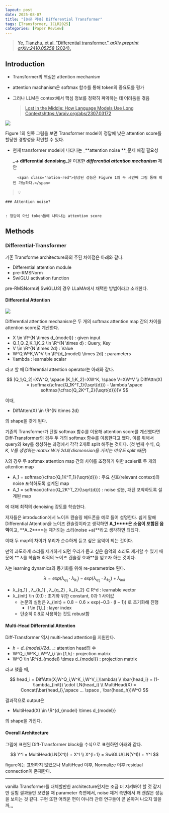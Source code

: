 ```yaml
---
layout: post
date: 2025-08-07
title: "[논문 리뷰] Differential Transformer"
tags: [Transformer, ICLR2025]
categories: [Paper Review]
---
```


> [Ye, Tianzhu, et al. "Differential transformer." ](https://arxiv.org/abs/2410.05258)[_arXiv preprint arXiv:2410.05258_](https://arxiv.org/abs/2410.05258)[ (2024).](https://arxiv.org/abs/2410.05258)



## Introduction

- Transformer의 핵심은 attention mechanism
- attention machanism은 softmax 함수를 통해 token의 중요도를 평가
- 그러나 LLM은 context에서 핵심 정보를 정확히 파악하는 데 어려움을 겪음

	> [Lost in the Middle: How Language Models Use Long Contextshttps://arxiv.org/abs/2307.03172](https://arxiv.org/abs/2307.03172)


![](https://prod-files-secure.s3.us-west-2.amazonaws.com/542b861c-36a8-4051-84e5-8804b6728dba/9083ea56-691a-4752-ae26-47f403431ac8/image.png?X-Amz-Algorithm=AWS4-HMAC-SHA256&X-Amz-Content-Sha256=UNSIGNED-PAYLOAD&X-Amz-Credential=ASIAZI2LB4666MJFW7ZR%2F20250923%2Fus-west-2%2Fs3%2Faws4_request&X-Amz-Date=20250923T080127Z&X-Amz-Expires=3600&X-Amz-Security-Token=IQoJb3JpZ2luX2VjELj%2F%2F%2F%2F%2F%2F%2F%2F%2F%2FwEaCXVzLXdlc3QtMiJIMEYCIQCCJjKxj36t605925IVJtTfXMll%2Bhxk5ADb1%2FMb5GrIPgIhAJgbtXKJEJtHbxe2IUX6muVlPoFApaRhPP9OQ6TpSU4KKv8DCEEQABoMNjM3NDIzMTgzODA1IgwHEWMbMRvve07oSVIq3ANq%2BZZ%2B%2BY%2Btig%2FGGrDN2PEuA4u3U30mZRCbMbAF3zhUXga51wg33l1WFTV7eH4R25xkzmKjtPEEmJ%2B5oPgADnFbYOmAyYCTfKh8%2B5sANZxisa788Xd3HA%2F%2FfQDw8EwmNPVfnNYOcnONvJKIRz0qMOtQi%2F45ldQOEbYDBEaktXpuV%2FxEPHbcWu4p0I1H82YEvf3f3gt0x0BKcms%2FEi27hpXUGKCUF1QJO3QsX4MOd693o02Sr4OYRsKVzFIquCV5M0ECwR4XVmCnnyj6JnLxmMsrmYSDvEGSFBvYepycV%2BJvEfZxhU3LzJ5Vu4xp8V9dOAePe7uXD3YeixLH%2FEc1WhzDx9E7BvrM7ytEdaP48ThC2hN18jOquFp%2F2MH03xCyhp8uDlIfixQBZtO1Pvu70UPdLtdX%2Bcv0ehcNRnapg%2Fray8MYMzfqFZH1FBJIYCrG2ORrjFvobZzqfZUy%2Bh%2FwrQk9Tn1P2%2BcTpU1i8Dgassa%2BHIOes6wL9dr7Rzqo9IobcBnSWbIEtf2ZrVPi%2FdFqhYnPaiOpeRzRVyaAVZSZ6Xbgzq9GHFmEjMw5aH9NmAKoRw5p%2FnR5m88MP4%2BE9cJf8K2xfAoN%2BggtruvWOVgi0vtQ46d0IU4O0suHJJFkuTC%2FnsnGBjqkAaqWfvhXu5HmSOV5x8XFZFwaENDhxDUYVbxlIwtJ06TAUH%2FJedTxKVg6vDv8m3%2Fv%2FRrf4IVL%2FtO3toP5hJsncoTIhHZ9I7SIGsaivOaQ0%2B5trv3kAnVq0Ry28qmwqZR%2FgKpyoaS7AWuAFioHpsrUgIKBuCsUh5fx0Yx18cStEaQO9XndE6zBrm9FtsxbDVoz3agB1GJou1BFyPHA2%2BlSRcE0Lfj8&X-Amz-Signature=0c6d5e84c3d9e56186b2130b4e6b9ba353c1cd36509f427395d91c70d58cba56&X-Amz-SignedHeaders=host&x-amz-checksum-mode=ENABLED&x-id=GetObject)


Figure 1의 왼쪽 그림을 보면 Transformer model이 정답에 낮은 attention score를 할당한 경향성을 확인할 수 있다.

- 현재 transformer model에 나타나는 _**attention noise **_문제 해결 필요성

	_**→ differential denoising**_을 이용한 _**differential attention mechanism**_ 제안


		<span class="notion-red">향상된 성능은 Figure 1의 두 세번째 그림 통해 확인 가능하다.</span>


> 💡 


	### Attention noise?


	: 정답이 아닌 token들에 나타나는 attention score



## Methods



### Differential-Transformer


기존 Transforme architecture와의 주된 차이점은 아래와 같다.

- Differential attention module
- pre-RMSNorm
- SwiGLU activation function

pre-RMSNorm과 SwiGLU의 경우 LLaMA에서 채택한 방법이라고 소개한다.



#### Differential Attention


![](https://prod-files-secure.s3.us-west-2.amazonaws.com/542b861c-36a8-4051-84e5-8804b6728dba/116d70b2-1963-4810-9167-f4c7d8a06e8f/image.png?X-Amz-Algorithm=AWS4-HMAC-SHA256&X-Amz-Content-Sha256=UNSIGNED-PAYLOAD&X-Amz-Credential=ASIAZI2LB4666MJFW7ZR%2F20250923%2Fus-west-2%2Fs3%2Faws4_request&X-Amz-Date=20250923T080127Z&X-Amz-Expires=3600&X-Amz-Security-Token=IQoJb3JpZ2luX2VjELj%2F%2F%2F%2F%2F%2F%2F%2F%2F%2FwEaCXVzLXdlc3QtMiJIMEYCIQCCJjKxj36t605925IVJtTfXMll%2Bhxk5ADb1%2FMb5GrIPgIhAJgbtXKJEJtHbxe2IUX6muVlPoFApaRhPP9OQ6TpSU4KKv8DCEEQABoMNjM3NDIzMTgzODA1IgwHEWMbMRvve07oSVIq3ANq%2BZZ%2B%2BY%2Btig%2FGGrDN2PEuA4u3U30mZRCbMbAF3zhUXga51wg33l1WFTV7eH4R25xkzmKjtPEEmJ%2B5oPgADnFbYOmAyYCTfKh8%2B5sANZxisa788Xd3HA%2F%2FfQDw8EwmNPVfnNYOcnONvJKIRz0qMOtQi%2F45ldQOEbYDBEaktXpuV%2FxEPHbcWu4p0I1H82YEvf3f3gt0x0BKcms%2FEi27hpXUGKCUF1QJO3QsX4MOd693o02Sr4OYRsKVzFIquCV5M0ECwR4XVmCnnyj6JnLxmMsrmYSDvEGSFBvYepycV%2BJvEfZxhU3LzJ5Vu4xp8V9dOAePe7uXD3YeixLH%2FEc1WhzDx9E7BvrM7ytEdaP48ThC2hN18jOquFp%2F2MH03xCyhp8uDlIfixQBZtO1Pvu70UPdLtdX%2Bcv0ehcNRnapg%2Fray8MYMzfqFZH1FBJIYCrG2ORrjFvobZzqfZUy%2Bh%2FwrQk9Tn1P2%2BcTpU1i8Dgassa%2BHIOes6wL9dr7Rzqo9IobcBnSWbIEtf2ZrVPi%2FdFqhYnPaiOpeRzRVyaAVZSZ6Xbgzq9GHFmEjMw5aH9NmAKoRw5p%2FnR5m88MP4%2BE9cJf8K2xfAoN%2BggtruvWOVgi0vtQ46d0IU4O0suHJJFkuTC%2FnsnGBjqkAaqWfvhXu5HmSOV5x8XFZFwaENDhxDUYVbxlIwtJ06TAUH%2FJedTxKVg6vDv8m3%2Fv%2FRrf4IVL%2FtO3toP5hJsncoTIhHZ9I7SIGsaivOaQ0%2B5trv3kAnVq0Ry28qmwqZR%2FgKpyoaS7AWuAFioHpsrUgIKBuCsUh5fx0Yx18cStEaQO9XndE6zBrm9FtsxbDVoz3agB1GJou1BFyPHA2%2BlSRcE0Lfj8&X-Amz-Signature=6690c78a44e31c6422dc3a3c73ad47cab584c777a557faa30e0cf2a612438eb9&X-Amz-SignedHeaders=host&x-amz-checksum-mode=ENABLED&x-id=GetObject)


Differential attention mechanism은 두 개의 softmax attention map 간의 차이를 attention score로 계산한다.

- X \in \R^{N \times d\_{model}} : given input
- Q\_1,Q\_2,K\_1,K\_2 \in \R^{N \times d} : Query, Key
- V \in \R^{N \times 2d} : Value
- W^Q,W^K,W^V \in \R^{d\_{model} \times 2d} : parameters
- \lambda : learnable scalar

라고 할 때 Differential attention operator는 아래와 같다.


$$
[Q_1;Q_2]=XW^Q, \space [K_1;K_2]=XW^K, \space V=XW^V \\
DiffAttn(X) = (softmax(\cfrac{Q_1K^T_1}{\sqrt{d}}) - \lambda \space softmax(\cfrac{Q_2K^T_2}{\sqrt{d}}))V
$$


이때,

- DiffAtten(X) \in \R^{N \times 2d}

의 shape을 갖게 된다.


기존의 Transformer가 단일 softmax 함수를 이용해 attention score를 계산했다면 Diff-Transformer의 경우 두 개의 softmax 함수를 이용한다고 했다. 이를 위해서 query와 key를 생성하는 과정에서 각각 2개로 split 해주는 것이다. <span class="notion-red">(첫 번째 수식, </span><span class="notion-red">_Q, K, V를 생성하는 matrix W가 2d의 dismension을 가지는 이유도 split 때문_</span><span class="notion-red">)</span>


 λ의 경우 두 softmax attention map 간의 차이를 조정하기 위한 scaler로 두 개의 attention map

- A\_1 = softmax(\cfrac{Q\_1K^T\_1}{\sqrt{d}}) : 주요 신호(relevant context)와 noise 포착하도록 설계된 map
- A\_1 = softmax(\cfrac{Q\_2K^T\_2}{\sqrt{d}}) : noise 성분, 패턴 포착하도록 설계된 map 

에 대해 최적의 denoising 강도를 학습한다.


저자들은 introduction에서 노이즈 캔슬링 헤드폰을 예로 들어 설명한다. 쉽게 말해 Differential Attention을 노이즈 캔슬링이라고 생각하면 **A\_1****은 소음이 포함된 음악**이고, **A\_2****는 제거되는 소리(noise +a)**라고 생각하면 되겠다. 


이때 두 map의 차이가 우리가 순수하게 듣고 싶은 음악이 되는 것이다. 


만약 과도하게 소리를 제거하게 되면 우리가 듣고 싶은 음악의 소리도 제거할 수 있기 때문에 ** λ를 학습해 최적의 노이즈 캔슬링 효과**를 얻고자 하는 것이다.


λ는 learning dynamics와 동기화를 위해 re-parametrize 된다.


$$
\lambda = exp(\lambda_{q_1} \cdot \lambda_{k_1}) - exp(\lambda_{q_2} \cdot \lambda_{k_2}) + \lambda_{init}
$$

- λ\_{q\_1} , λ\_{k\_1} , λ\_{q\_2} , λ\_{k\_2} ∈ R^d : learnable vector
- λ\_{init} \in (0,1) : 초기화 위한 constant, 0과 1 사이값
	- 논문의 실험은 λ\_{init} = 0.8 − 0.6 × exp(−0.3 · (l − 1)) 로 초기화해 진행
		- l \in [1,L] : layer index
	- 단순히 0.8로 사용하는 것도 robust함


#### **Multi-Head Differential Attention**


Diff-Transformer 역시 multi-head attention을 지원한다.

- _h = d\_{model}/2d__ _: attention head의 수
- W^Q\_i,W^K\_i,W^V\_i,i \in [1,h] : projection matrix
- W^O \in \R^{d\_{model} \times d\_{model}} : projection matrix

라고 했을 때,


$$
head_i = DiffAttn(X;W^Q_i,W^K_i,W^V_i,\lambda) \\
\bar{head_i} = (1-\lambda_{init}) \cdot LN(head_i) \\
MultiHead(X) = Concat(\bar{head_i},\space ... \space , \bar{head_h})W^O
$$


결과적으로 output은

- MultiHead(X) \in \R^{d\_{model} \times d\_{model}}

의 shape을 가진다.



#### Overall Architecture


그림에 표현된 Diff-Transformer block을 수식으로 표현하면 아래와 같다.


$$
Y^l = MultiHead(LN(X^l)) + X^l \\
X^{l+1} = SwiGLU(LN(Y^l)) + Y^l
$$


figure에는 표현하지 않았으나 MultiHead 이후, Normalize 이후 residual connection이 존재한다.


---


vanilla Transformer를 대체할만한 architecture인지는 조금 더 지켜봐야 할 것 같지만 실험 결과들만 보았을 때 parameter 측면에서, noise 제거 측면에서 꽤 괜찮은 성능을 보이는 것 같다. 구현 또한 어려운 편이 아니라 관련 연구들이 곧 쏟아져 나오지 않을까,,,

